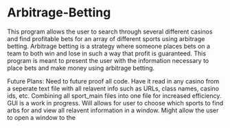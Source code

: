 # Arbitrage-Betting
This program allows the user to search through several different casinos and find profitable bets for an array of different sports using arbitrage betting.
Arbitrage betting is a strategy where someone places bets on a team to both win and lose in such a way that profit is guaranteed.
This program is meant to present the user with the information necessary to place bets and make money using arbitrage betting.

Future Plans:
Need to future proof all code. Have it read in any casino from a seperate text file with all relavent info such as URLs, class names, casino ids, etc.
Combining all sport_main files into one file for increased efficiency.
GUI is a work in progress. Will allows for user to choose which sports to find arbs for and view all relavent information in a window. Might allow the user
to open a window to the
